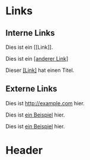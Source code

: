 # Links
## Interne Links

Dies ist ein [[Link]].

Dies ist ein [[anderer Link]](Link)

Dieser [[Link]](Default "Springe zur Startseite") hat einen Titel.

## Externe Links

Dies ist http://example.com hier.

Dies ist [ein Beispiel](http://example.com) hier.

Dies ist [ein Beispiel](http://example.com "Dies ist ein Beispiel") hier.

# Header